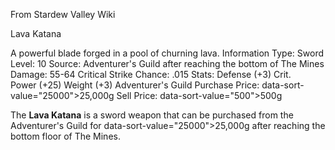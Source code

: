 From Stardew Valley Wiki

Lava Katana

A powerful blade forged in a pool of churning lava. Information Type: Sword Level: 10 Source: Adventurer's Guild after reaching the bottom of The Mines Damage: 55-64 Critical Strike Chance: .015 Stats: Defense (+3) Crit. Power (+25) Weight (+3) Adventurer's Guild Purchase Price: data-sort-value="25000"&gt;25,000g Sell Price: data-sort-value="500"&gt;500g

The **Lava Katana** is a sword weapon that can be purchased from the Adventurer's Guild for data-sort-value="25000"&gt;25,000g after reaching the bottom floor of The Mines.